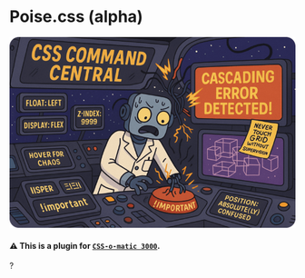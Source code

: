 # Poise.css (alpha)

<img src="../../../images/declarative-css.png" />

#### ⚠️ This is a plugin for [`CSS-o-matic 3000`](/modules/standalone/css-engine).

?